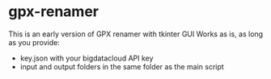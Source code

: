 # gpx-renamer
This is an early version of GPX renamer with tkinter GUI
Works as is, as long as you provide:
* key.json with your bigdatacloud API key
* input and output folders in the same folder as the main script

